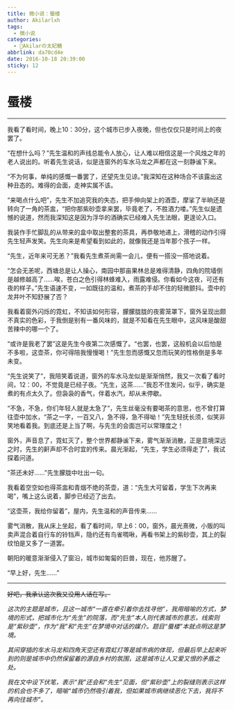 ```yaml
---
title: 微小说：蜃楼
author: Akilarlxh
tags:
  - 微小说
categories:
  - 🍰Akilarの太妃糖
abbrlink: da70cd4e
date: 2016-10-18 20:39:00
sticky: 12
---
```

# 蜃楼
---
我看了看时间，晚上10：30分，这个城市已步入夜晚，但也仅仅只是时间上的夜罢了。


“在想什么吗？”先生温和的声线总能令人放心，让人难以相信这是一个风烛之年的老人说出的。听着先生说话，似是连窗外的车水马龙之声都在这一刻静谧下来。

“不为何事，单纯的感慨一番罢了，还望先生见谅。”我深知在这种场合不该露出这种丑态的。难得的会面，走神实属不该。

“来喝点什么吧”，先生不加追究我的失态，把手伸向架上的酒壶，摩挲了半晌还是转向了一角的茶盅，“把你那紫砂壶拿来罢，毕竟老了，不胜酒力喽。”先生似是遗憾的说道，然而我深知这是因为浮华的酒确实已经难入先生法眼，更遑论入口。

我装作手忙脚乱的从带来的盒中取出整套的茶具，再恭敬地递上，滑稽的动作引得先生轻声发笑。先生向来是希望看到如此的，就像我还是当年那个孩子一样。

“先生，近年来可无恙？”我看先生煮茶尚需一会儿，便有一搭没一搭地说着。

“怎会无恙呢，西塘总是让人操心，南园中那亩果林总是难得清静，四角的院墙倒是越修越高了……唉，苍白之色引得林蜂难入，雨露难侵。你看如今这夜，可还有夜的样子。”先生语速不变，一如既往的温和，煮茶的手却不住的轻微颤抖。壶中的龙井叶不知舒展了否？

我看着窗外闪烁的霓虹，不知该如何形容，朦朦胧胧的夜雾笼罩下，窗外呈现出颇不真实的色彩，于我倒是别有一番风味的，就是不知看在先生眼中，这风味是酸甜苦辣中的哪一个了。

“或许是我老了罢”这是先生今夜第二次感慨了。“也罢，也罢，这般机会以后怕是不多啦，这壶茶，你可得陪我慢慢喝！”先生忽而感慨又忽而玩笑的性格倒是多年未变。

“先生说笑了”，我陪笑着说道，窗外的车水马龙似是渐渐悄然，我又一次看了看时间，12：00，不觉竟是已经子夜。“先生，这茶……”我忍不住发问，似乎，确实是煮的有点太久了。但袅袅的香气，伴着水汽，却从未停歇。

“不急，不急，你们年轻人就是太急了”，先生丝毫没有要喝茶的意思，也不曾打算往壶中加水，“茶之一字，一百又八，急不得，急不得呦！”先生轻抚长须，似笑非笑地看着我。到底还是上当了啊，与先生的会面岂可以常理度之！

窗外，声音息了，霓虹灭了，整个世界都静谧下来，雾气渐渐消散，正是意境深远之时，先生的鼾声却不合时宜的传来。晨光渐起，“先生，学生必须得走了”，我试探着问道。

“茶还未好……”先生朦胧中吐出一句。

我看着空空如也得茶盅和青烟不绝的茶壶，道：“先生大可留着，学生下次再来喝”，嘴上这么说着，脚步已经迈了出去。

“这壶茶，我给你留着”，屋内，先生温和的声音传来……

雾气消散，我从床上坐起，看了看时间，早上6：00，窗外，晨光熹微，小贩的叫卖声混合着自行车的铃铛声，隐约还有鸟雀啁啾，再看书架上的紫砂壶，其上的裂纹怕是又多了一道罢。

朝阳的暖意渐渐侵入了窗沿，城市如匍匐的巨兽，现在，他苏醒了。

“早上好，先生……”


---

~~好吧，我承认这次我又没用人话在写。~~

*这次的主题是城市，且这一城市“一直在牵引着你去找寻他”，我用暗喻的方式，梦境的形式，把城市化为“先生”的院落，而“先生”本人则代表城市的意志，线索则是“紫砂壶”，作为“我”和“先生”在梦境中对话的媒介。题目“蜃楼”本就点明这是梦境。*

*其间穿插的车水马龙和四角天空还有霓虹灯等是城市病的体现，但最后早上起来听到的则是城市中仍然保留着的源自乡村的氛围，这是城市让人又爱又恨的矛盾之处。*

*我在文中设下伏笔，表示“我”还会和“先生”见面，但“紫砂壶”上的裂缝则表示这样的机会也不多了，暗喻“城市仍然吸引着我，但如果城市病继续恶化下去，我将不再向往城市”。*
